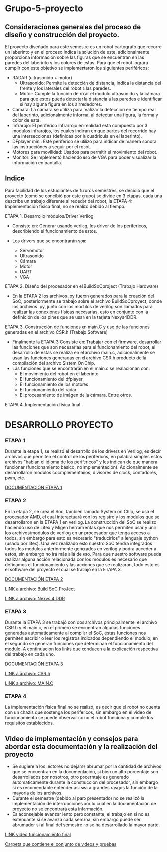 # Grupo-5-proyecto

## Consideraciones generales del proceso de diseño y construcción del proyecto.
El proyecto diseñado para este semestre es un robot cartografo que recorre un laberinto y en el proceso indica la solución de este, adicionalmente proporciona información sobre las figuras que se encuentran en las paredes del laberinto y los colores de estas. Para que el robot lograra cumplir con este objetivo se implementaron los siguientes periféricos:

- RADAR (ultrasonido + motor) 
    - Ultrasonido: Permite la detección de distancia, indica la distancia del frente y los laterales del robot a las paredes.
    - Motor: Cumple la función de rotar el modulo ultrasonido y la cámara para que estos pueda detectar la distancia a las paredes e identificar si hay alguna figura  en los alrrededores.
- Camara: La camara se utiliza para realizar la detección en tiempo real del laberinto, adicionalmente informa, al detectar una figura, la forma y color de esta.
- Infrarojo: El periférico infrarrojo en realidad esta compuesto por 3 modulos infrarojos, los cuales indican en que partes del recorrido hay una intersecciones (definidas por la cuadricula en el laberinto).
- DFplayer mini: Este periférico se utilizó para indicar de manera sonora las instrucciónes a seguir por el robot. 
- Motores para movilidad: Usados para permitir el movimiento del robot.
- Monitor: Se implementó haciendo uso de VGA para poder visualizar la información en pantalla. 

## Indice 
Para facilidad de los estudiantes de futuros semestres, se decidió que el proyecto (como se concibió por este grupo) se divide en 3 etapas, cada una describe un trabajo diferente al rededor del robot, la ETAPA 4: Implementación física final, no se realizo debido al tiempo. 

ETAPA 1. Desarrollo módulos/Driver Verilog

  -  Consiste en: Generar usando verilog, los driver de los perifericos, describiendo el funcionamiento de estos.

  -  Los drivers que se encontrarán son:
      - Servomotor
      - Ultrasonido
      - Cámara
      - Motor
      - UART
      - VGA

ETAPA 2. Diseño del procesador en el BuildSoCproject (Trabajo Hardware)

   - En la ETAPA 2 los archivos .py fueron generados para la creación del SoC, posteriormente se trabajo sobre el archivo BuildSoCproyect, donde los archivos .py, junto con los modulos de verilog son llamados para realizar las conexiónes físicas necesarias, esto en conjunto con la definición de los pines que se usan en la tarjeta Nexys4DDR. 
   
ETAPA 3.   Construcción de funciones en main.C  y uso de las funciones generadas en el archivo CSR.h (Trabajo Software)

  -  Finalmente la ETAPA 3 Consiste en: Trabajar con el firmware, desarrollar las funciones que son necesarias para el funcionamiento del robot, el desarrollo de estas se realiza en el archivo main.c, adicionalmente se usan las funciones generadas en el archivo CSR.h producto de la compilación del archivo Sistem On Chip.   
  -  Las funciones que se encontrarán en el main.c se realacionan con:
       - El movimiento del robot en el laberinto
       - El funcionamiento del dfplayer
       - El funcionamiento de los motores
       - El funcionamiento del radar
       - El procesamiento de imágen de la cámara.
     Entre otros.   



ETAPA 4. Implementación física final.



# DESARROLLO PROYECTO
### ETAPA 1 

Durante la etapa 1, se realizó el desarrollo de los drivers en Verilog, es decir archivos que permiten el control de los perifericos, en palabra simples estos archivos "hablan el idioma de los perifericos" y les indican de que manera funcionar (funcionamiento básico, no implementación). Adicionalmente se desarrollaron modulos cocmplementarios, divisores de clock, contadores, pwm, etc. 

[DOCUMENTACIÓN ETAPA 1](https://github.com/unal-edigital2/Grupo-5-proyecto/tree/Master/module/verilog)

### ETAPA 2 

En la etapa 2, se crea el Soc, tambien llamado System on Chip, se usa el procesador AMD, el cual interactuará con los registro y los modulos que se desarrollaron en la ETAPA 1 en verilog. La construcción del SoC se realizo haciendo uso de Litex y Migen herramientas que nos permiten usar y unir los archivos/modulos de verilog en un procesador que tenga acceso a todos, sin embargo para esto es necesario "traducirlos" a lenguaje python (usado por litex). Una vez realizado esto nuestro SoC tendra integrados todos los modulos anteriormente generados en verilog y podra acceder a estos, sin embargo no irá más allá de eso. Para que nuestro software pueda realizar alguna acción relacionada con los modulos es necesario que definamos el funcionamiento y las acciones que se realizaran, todo esto es el software del proyecto el cual se trabajó en la ETAPA 3. 

[DOCUMENTACIÓN ETAPA 2](https://github.com/unal-edigital2/Grupo-5-proyecto/tree/Master/DocBuildSoc-Nexys4DDR)

[LINK a archivo: Build SoC ProJect ](https://github.com/unal-edigital2/Grupo-5-proyecto/blob/Master/buildSoCproject.py)

[LINK a archivo: Nexys 4 DDR](https://github.com/unal-edigital2/Grupo-5-proyecto/blob/Master/nexys4ddr.py)



### ETAPA 3 

Durante la ETAPA 3 se trabajó con dos archivos principalmente, el archivo CSR.h y el main.c, en el primero se encuentran algunas funciones generadas automaticamente al compilar el SoC, estas funciones nos permiten escribir o leer los registros indicados dependiendo el modulo, en el segundo se generan funciones que determinan el funcionamiento del modulo. A continuación los links que conducen a la explicación respectiva del trabajo en cada uno.

[DOCUMENTACIÓN ETAPA 3](https://github.com/unal-edigital2/Grupo-5-proyecto/blob/Master/build/nexys4ddr/software/include/generated/csr.h)

[LINK a archivo: CSR.h](https://github.com/unal-edigital2/Grupo-5-proyecto/blob/Master/build/nexys4ddr/software/include/generated/csr.h)

[LINK a archivo: MAIN.C](https://github.com/unal-edigital2/Grupo-5-proyecto/tree/Master/firmware)

### ETAPA 4 
La implementación física final no se realizó, es decir que el robot no cuenta con un chazis que sostenga los perifericos, sin embargo en el video de funcionamiento se puede observar como el robot funciona y cumple los requisitos establecidos. 

## Video de implementación y consejos para abordar esta documentación y la realización del proyecto
- Se sugiere a los lectores no dejarse abrumar por la cantidad de archivos que se encuentran en la documentación, si bien un alto porcentaje son desarrollados por nosotros, otro pocerntaje es generado automaticamente durante la construcción del procesador, sin embargo si es recomendable entender así sea a grandes rasgos la función de la mayoría de los archivos. 
- Durante el semestre (debido al paro presentado) no se realizó la implementación de interrupciones por lo cual en la documentación de proyecto no se encontrará esta información. 
- Es aconsejable avanzar lento pero constante, el trabajo en si no es extenuante si se avanza cada semana, sin embargo puede ser abrumador si al final del semestre no se ha desarrollado la mayor parte. 


[LINK video funcionamiento final](https://www.youtube.com/watch?v=sNGl_hLQYII)

[Carpeta que contiene el conjunto de videos y pruebas](https://drive.google.com/drive/folders/1BKVYntLTiYfyQTIR0QGxaN3RyDr95x0F)

